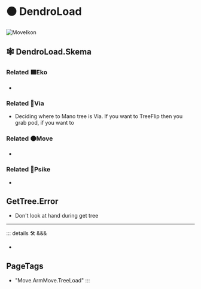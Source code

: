 # 🟠 <move>DendroLoad</move>

![MoveIkon](/Move/Move_Ikon.png)

## 🕸 DendroLoad.Skema

### Related 🟩<eko>Eko</eko>

-

### Related 🔻<via>Via</via>

- Deciding where to Mano tree is Via. If you want to TreeFlip then you grab pod, if you want to

### Related 🟠<move>Move</move>

-

### Related 💜<psike>Psike</psike>

-

## GetTree.Error

- Don't look at hand during get tree

---

<!-- =================================================== -->
<!-- =================================================== -->
<!-- =================================================== -->
<!-- =================================================== -->
<!-- =================================================== -->
::: details 🛠 <dev>&&&</dev>

-

<h2>PageTags</h2>

- "Move.ArmMove.TreeLoad"
:::
